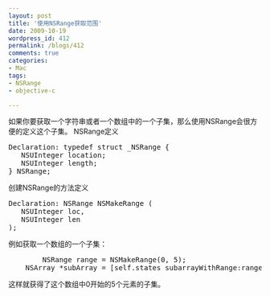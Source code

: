 ```yaml
---
layout: post
title: '使用NSRange获取范围'
date: 2009-10-19
wordpress_id: 412
permalink: /blogs/412
comments: true
categories:
- Mac
tags:
- NSRange
- objective-c

---
```

如果你要获取一个字符串或者一个数组中的一个子集，那么使用NSRange会很方便的定义这个子集。 
NSRange定义
<pre class="prettyprint linenums">
Declaration: typedef struct _NSRange {
   NSUInteger location;
   NSUInteger length;
} NSRange;
</pre>

创建NSRange的方法定义
<pre class="prettyprint linenums">
Declaration: NSRange NSMakeRange (
   NSUInteger loc,
   NSUInteger len
);
</pre>

例如获取一个数组的一个子集：
<pre class="prettyprint linenums">
        NSRange range = NSMakeRange(0, 5); 
	NSArray *subArray = [self.states subarrayWithRange:range];
</pre>

这样就获得了这个数组中0开始的5个元素的子集。 
